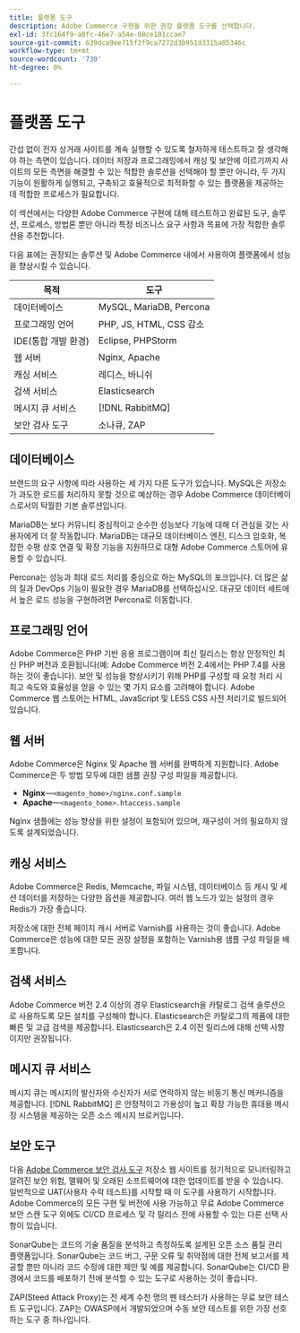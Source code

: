 ```yaml
---
title: 플랫폼 도구
description: Adobe Commerce 구현을 위한 권장 플랫폼 도구를 선택합니다.
exl-id: 3fc164f9-a0fc-46e7-a54e-08ce101ccae7
source-git-commit: 639dca9ee715f2f9ca7272d3b951d3315a85346c
workflow-type: tm+mt
source-wordcount: '730'
ht-degree: 0%

---
```


# 플랫폼 도구

간섭 없이 전자 상거래 사이트를 계속 실행할 수 있도록 철저하게 테스트하고 잘 생각해야 하는 측면이 있습니다. 데이터 저장과 프로그래밍에서 캐싱 및 보안에 이르기까지 사이트의 모든 측면을 해결할 수 있는 적합한 솔루션을 선택해야 할 뿐만 아니라, 두 가지 기능이 원활하게 실행되고, 구축되고 효율적으로 최적화할 수 있는 플랫폼을 제공하는 데 적합한 프로세스가 필요합니다.

이 섹션에서는 다양한 Adobe Commerce 구현에 대해 테스트하고 완료된 도구, 솔루션, 프로세스, 방법론 뿐만 아니라 특정 비즈니스 요구 사항과 목표에 가장 적합한 솔루션을 추천합니다.

다음 표에는 권장되는 솔루션 및 Adobe Commerce 내에서 사용하여 플랫폼에서 성능을 향상시킬 수 있습니다.

| 목적 | 도구 |
|------------------------------------------|-------------------------|
| 데이터베이스 | MySQL, MariaDB, Percona |
| 프로그래밍 언어 | PHP, JS, HTML, CSS 감소 |
| IDE(통합 개발 환경) | Eclipse, PHPStorm |
| 웹 서버 | Nginx, Apache |
| 캐싱 서비스 | 레디스, 바니쉬 |
| 검색 서비스 | Elasticsearch |
| 메시지 큐 서비스 | [!DNL RabbitMQ] |
| 보안 검사 도구 | 소나큐, ZAP |

## 데이터베이스

브랜드의 요구 사항에 따라 사용하는 세 가지 다른 도구가 있습니다. MySQL은 저장소가 과도한 로드를 처리하지 못할 것으로 예상하는 경우 Adobe Commerce 데이터베이스로서의 탁월한 기본 솔루션입니다.

MariaDB는 보다 커뮤니티 중심적이고 순수한 성능보다 기능에 대해 더 관심을 갖는 사용자에게 더 잘 작동합니다. MariaDB는 대규모 데이터베이스 엔진, 디스크 암호화, 복잡한 수평 상호 연결 및 확장 기능을 지원하므로 대형 Adobe Commerce 스토어에 유용할 수 있습니다.

Percona는 성능과 최대 로드 처리를 중심으로 하는 MySQL의 포크입니다. 더 많은 삶의 질과 DevOps 기능이 필요한 경우 MariaDB를 선택하십시오. 대규모 데이터 세트에서 높은 로드 성능을 구현하려면 Percona로 이동합니다.

## 프로그래밍 언어

Adobe Commerce은 PHP 기반 응용 프로그램이며 최신 릴리스는 항상 안정적인 최신 PHP 버전과 호환됩니다(예: Adobe Commerce 버전 2.4에서는 PHP 7.4를 사용하는 것이 좋습니다). 보안 및 성능을 향상시키기 위해 PHP를 구성할 때 요청 처리 시 최고 속도와 효율성을 얻을 수 있는 몇 가지 요소를 고려해야 합니다. Adobe Commerce 웹 스토어는 HTML, JavaScript 및 LESS CSS 사전 처리기로 빌드되어 있습니다.

## 웹 서버

Adobe Commerce은 Nginx 및 Apache 웹 서버를 완벽하게 지원합니다. Adobe Commerce은 두 방법 모두에 대한 샘플 권장 구성 파일을 제공합니다.

- **Nginx**—`<magento_home>/nginx.conf.sample`
- **Apache**—`<magento_home>.htaccess.sample`

Nginx 샘플에는 성능 향상을 위한 설정이 포함되어 있으며, 재구성이 거의 필요하지 않도록 설계되었습니다.

## 캐싱 서비스

Adobe Commerce은 Redis, Memcache, 파일 시스템, 데이터베이스 등 캐시 및 세션 데이터를 저장하는 다양한 옵션을 제공합니다. 여러 웹 노드가 있는 설정의 경우 Redis가 가장 좋습니다.

저장소에 대한 전체 페이지 캐시 서버로 Varnish를 사용하는 것이 좋습니다. Adobe Commerce은 성능에 대한 모든 권장 설정을 포함하는 Varnish용 샘플 구성 파일을 배포합니다.

## 검색 서비스

Adobe Commerce 버전 2.4 이상의 경우 Elasticsearch을 카탈로그 검색 솔루션으로 사용하도록 모든 설치를 구성해야 합니다. Elasticsearch은 카탈로그의 제품에 대한 빠른 및 고급 검색을 제공합니다. Elasticsearch은 2.4 이전 릴리스에 대해 선택 사항이지만 권장됩니다.

## 메시지 큐 서비스

메시지 큐는 메시지의 발신자와 수신자가 서로 연락하지 않는 비동기 통신 메커니즘을 제공합니다. [!DNL RabbitMQ] 은 안정적이고 가용성이 높고 확장 가능한 휴대용 메시징 시스템을 제공하는 오픈 소스 메시지 브로커입니다.

## 보안 도구

다음 [Adobe Commerce 보안 검사 도구](https://docs.magento.com/user-guide/magento/security-scan.html) 저장소 웹 사이트를 정기적으로 모니터링하고 알려진 보안 위험, 맬웨어 및 오래된 소프트웨어에 대한 업데이트를 받을 수 있습니다. 일반적으로 UAT(사용자 수락 테스트)를 시작할 때 이 도구를 사용하기 시작합니다. Adobe Commerce의 모든 구현 및 버전에 사용 가능하고 무료 Adobe Commerce 보안 스캔 도구 외에도 CI/CD 프로세스 및 각 릴리스 전에 사용할 수 있는 다른 선택 사항이 있습니다.

SonarQube는 코드의 기술 품질을 분석하고 측정하도록 설계된 오픈 소스 품질 관리 플랫폼입니다. SonarQube는 코드 버그, 구문 오류 및 취약점에 대한 전체 보고서를 제공할 뿐만 아니라 코드 수정에 대한 제안 및 예를 제공합니다. SonarQube는 CI/CD 환경에서 코드를 배포하기 전에 분석할 수 있는 도구로 사용하는 것이 좋습니다.

ZAP(Steed Attack Proxy)는 전 세계 수천 명의 펜 테스터가 사용하는 무료 보안 테스트 도구입니다. ZAP는 OWASP에서 개발되었으며 수동 보안 테스트를 위한 가장 선호하는 도구 중 하나입니다.
